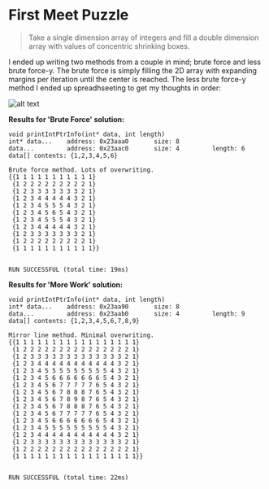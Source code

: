 # First Meet Puzzle
> Take a single dimension array of integers and fill a double dimension array with values of concentric shrinking boxes.

I ended up writing two methods from a couple in mind; brute force and less brute force-y. The brute force is simply filling the 2D array with expanding margins per iteration until the center is reached. The less brute force-y method I ended up spreadhseeting to get my thoughts in order:

![alt text](https://github.com/ryunp/SBCC-CS-Club-2014/blob/master/meetup1/MeetUp1_Puzzle1.png)

**Results for 'Brute Force' solution:**

    void printIntPtrInfo(int* data, int length)
    int* data...    address: 0x23aaa0       size: 8
    data...         address: 0x23aac0       size: 4         length: 6
    data[] contents: {1,2,3,4,5,6}
    
    Brute force method. Lots of overwriting.
    {{1 1 1 1 1 1 1 1 1 1 1}
     {1 2 2 2 2 2 2 2 2 2 1}
     {1 2 3 3 3 3 3 3 3 2 1}
     {1 2 3 4 4 4 4 4 3 2 1}
     {1 2 3 4 5 5 5 4 3 2 1}
     {1 2 3 4 5 6 5 4 3 2 1}
     {1 2 3 4 5 5 5 4 3 2 1}
     {1 2 3 4 4 4 4 4 3 2 1}
     {1 2 3 3 3 3 3 3 3 2 1}
     {1 2 2 2 2 2 2 2 2 2 1}
     {1 1 1 1 1 1 1 1 1 1 1}}
    
    
    RUN SUCCESSFUL (total time: 19ms)


**Results for 'More Work' solution:**

    void printIntPtrInfo(int* data, int length)
    int* data...    address: 0x23aa90       size: 8
    data...         address: 0x23aab0       size: 4         length: 9
    data[] contents: {1,2,3,4,5,6,7,8,9}
    
    Mirror line method. Minimal overwriting.
    {{1 1 1 1 1 1 1 1 1 1 1 1 1 1 1 1 1}
     {1 2 2 2 2 2 2 2 2 2 2 2 2 2 2 2 1}
     {1 2 3 3 3 3 3 3 3 3 3 3 3 3 3 2 1}
     {1 2 3 4 4 4 4 4 4 4 4 4 4 4 3 2 1}
     {1 2 3 4 5 5 5 5 5 5 5 5 5 4 3 2 1}
     {1 2 3 4 5 6 6 6 6 6 6 6 5 4 3 2 1}
     {1 2 3 4 5 6 7 7 7 7 7 6 5 4 3 2 1}
     {1 2 3 4 5 6 7 8 8 8 7 6 5 4 3 2 1}
     {1 2 3 4 5 6 7 8 9 8 7 6 5 4 3 2 1}
     {1 2 3 4 5 6 7 8 8 8 7 6 5 4 3 2 1}
     {1 2 3 4 5 6 7 7 7 7 7 6 5 4 3 2 1}
     {1 2 3 4 5 6 6 6 6 6 6 6 5 4 3 2 1}
     {1 2 3 4 5 5 5 5 5 5 5 5 5 4 3 2 1}
     {1 2 3 4 4 4 4 4 4 4 4 4 4 4 3 2 1}
     {1 2 3 3 3 3 3 3 3 3 3 3 3 3 3 2 1}
     {1 2 2 2 2 2 2 2 2 2 2 2 2 2 2 2 1}
     {1 1 1 1 1 1 1 1 1 1 1 1 1 1 1 1 1}}
    
    
    RUN SUCCESSFUL (total time: 22ms)


